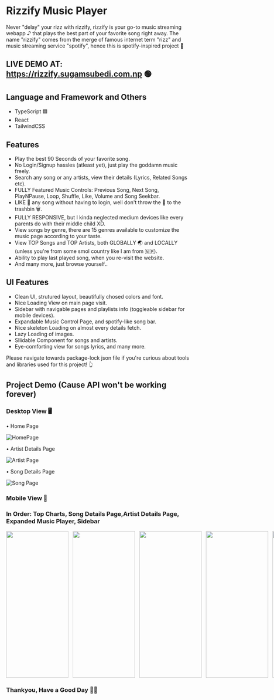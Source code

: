 # Rizzify Music Player

Never "delay" your rizz with rizzify, rizzify is your go-to music streaming webapp ♪ that plays the best part of your favorite song right away. The name "rizzify" comes from the merge of famous internet term "rizz" and music streaming service "spotify", hence this is spotify-inspired project 🫡

## LIVE DEMO AT: https://rizzify.sugamsubedi.com.np 🟢

## Language and Framework and Others

* TypeScript 🟦
* React
* TailwindCSS

## Features

* Play the best 90 Seconds of your favorite song.
* No Login/Signup hassles (atleast yet), just play the goddamn music freely.
* Search any song or any artists, view their details (Lyrics, Related Songs etc).
* FULLY Featured Music Controls: Previous Song, Next Song, PlayNPause, Loop, Shuffle, Like, Volume and Song Seekbar.
* LIKE 💜 any song without having to login, well don't throw the 🍪 to the trashbin 🗑️.
* FULLY RESPONSIVE, but I kinda neglected medium devices like every parents do with their middle child XD.
* View songs by genre, there are 15 genres available to customize the music page according to your taste.
* View TOP Songs and TOP Artists, both GLOBALLY 🌏 and LOCALLY (unless you're from some smol country like I am from 🇳🇵).
* Ability to play last played song, when you re-visit the website.
* And many more, just browse yourself..

## UI Features

* Clean UI, strutured layout, beautifully chosed colors and font.
* Nice Loading View on main page visit.
* Sidebar with navigable pages and playlists info (toggleable sidebar for mobile devices).
* Expandable Music Control Page, and spotify-like song bar.
* Nice skeleton Loading on almost every details fetch.
* Lazy Loading of images.
* Sllidable Component for songs and artists.
* Eye-comforting view for songs lyrics, and many more.

 Please navigate towards package-lock json file if you're curious about tools and libraries used for this project! 👆


## Project Demo (Cause API won't be working forever)

### Desktop View 🖥️

• Home Page

![HomePage](https://github.com/supSugam/rizzify-music-player/assets/108080917/5556e6d5-e1c9-4f84-b327-f2f70732b717)

• Artist Details Page

![Artist Page](https://github.com/supSugam/rizzify-music-player/assets/108080917/96b7f50d-8d9d-4df6-a607-5bdd70d12fa2)

• Song Details Page

![Song Page](https://github.com/supSugam/rizzify-music-player/assets/108080917/f3594cf9-6532-455b-8ce1-6abf774f4a91)


### Mobile View 📱

### In Order:  Top Charts, Song Details Page,Artist Details Page, Expanded Music Player, Sidebar
<div style="display:flex; gap:12px">
  <img src="https://github.com/supSugam/rizzify-music-player/assets/108080917/9ac7f25c-248c-4ae2-af05-4a9b6e005c3b" width="170" height="400" />
  <img src="https://github.com/supSugam/rizzify-music-player/assets/108080917/7e4d2606-6861-4648-bbee-46b5940b56df" width="170" height="400" />
  <img src="https://github.com/supSugam/rizzify-music-player/assets/108080917/cf33652c-0325-4856-bea9-43810aa472ce" width="170" height="400" />
  <img src="https://github.com/supSugam/rizzify-music-player/assets/108080917/ef5ecd7b-e632-4685-86a7-3574eb68c449" width="170" height="400" />
  <img src="https://github.com/supSugam/rizzify-music-player/assets/108080917/f0238ed0-1835-4553-8074-07d3c54e195d" width="170" height="400" />
</div>

### Thankyou, Have a Good Day 🙋‍♂️
